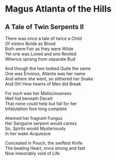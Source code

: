 # Magus Atlanta of the Hills

## A Tale of Twin Serpents II

There was once a tale of twice a Child  
Of sisters Bolde as Blood  
Both were Fair as they were Wilde  
Yet one was Loved and one Reviled  
Whence sprang from separate Bud  

And though the two looked Quite the same  
One was Envious, Atlanta was her name  
And where she went, so slithered her Snake  
And Oh! How hearts of Men did Break  

For such was her Malisciousness  
Well hid beneath Deceit  
That none could help but fall for her  
Infatutation fore long complete  

Atwined her fragrant Fungus  
Her Sanguine serpent would caress  
So, Spirits would Mysteriously  
In her wake Acquiesce  

Concealed in Pouch, the swiftest Knife  
The beating Heart, once strong and fast  
Now inexorably void of Life  